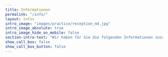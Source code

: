 ```yaml
---
title: Informationen
permalink: "/info/"
layout: infos
intro_image: "images/practice/reception_md.jpg"
intro_image_absolute: true
intro_image_hide_on_mobile: false
section-intro-text: "Wir haben für Sie die folgenden Informationen zusammengestellt, um Ihren Besuch so angenehm wie möglich zu gestalten."
show_call_box: false
show_call_box_button: false
---
```

